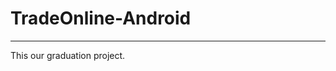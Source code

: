 # TradeOnline-Android
-------------------------------------------------------------------------------------------------------------------------------
This our graduation project.
